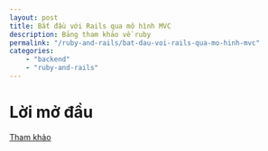```yaml
---
layout: post
title: Bắt đầu với Rails qua mô hình MVC
description: Bảng tham khảo về ruby
permalink: "/ruby-and-rails/bat-dau-voi-rails-qua-mo-hinh-mvc"
categories: 
    - "backend"
    - "ruby-and-rails"
---
```


# Lời mở đầu

[Tham khảo](https://betterexplained.com/articles/intermediate-rails-understanding-models-views-and-controllers/)

